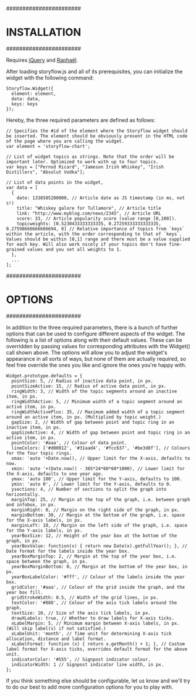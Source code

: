#######################
# INSTALLATION        #
#######################

Requires [jQuery](http://jquery.com) and [Raphaël](http://raphaeljs.com).

After loading storyflow.js and all of its prerequisites, you can initialize the widget with the following command:

    Storyflow.Widget({
      element: element,
      data: data,
      keys: keys
    });

Hereby, the three required parameters are defined as follows:

    // Specifies the #id of the element where the Storyflow widget should be inserted. The element should be obviously present in the HTML code of the page where you are calling the widget.
    var element = 'storyflow-chart'; 
    
    // List of widget topics as strings. Note that the order will be important later. Optimized to work with up to four topics.
    var keys = ["Pernod Ricard", "Jameson Irish Whiskey", "Irish Distillers", "Absolut Vodka"];
    
    // List of data points in the widget, 
    var data = [
      {
        date: 1338505200000, // Article date as JS timestamp (in ms, not s!)
        title: "Whiskey galore for Tullamore", // Article title
        link: "http://www.myblog.com/news/2345", // Article URL
        score: 33, // Article popularity score (value range [0,100]).
        topicweights: [0.5230433333333335, 0.27259333333333335, 0.27598666666666694, 0] // Relative importance of topics from `keys` within the article, with the order corresponding to that of `keys`. Values should be within [0,1] range and there must be a value supplied for each key. Will also work nicely if your topics don't have fine-grained values and you set all weights to 1.
      },
      ... 
    ];


#######################
# OPTIONS             #
#######################

In addition to the three required parameters, there is a bunch of further options that can be used to configure different aspects of the widget. The following is a list of options along with their default values. These can be overridden by passing values for corresponding attributes with the Widget() call shown above. The options will allow you to adjust the widget's appearance in all sorts of ways, but none of them are actually required, so feel free override the ones you like and ignore the ones you're happy with.

    Widget.prototype.defaults = {
      pointSize: 5, // Radius of inactive data point, in px.
      pointSizeActive: 15, // Radius of active data point, in px.
      ringWidth: 3, // Width of the topic segments around an inactive item, in px.
      ringWidthActive: 5, // Minimum width of a topic segment around an active item, in px.
      ringWidthActivePlus: 35, // Maximum added width of a topic segment around an active item, in px. (Multiplied by topic weight.)
      gapSize: 2, // Width of gap between point and topic ring in an inactive item, in px.
      gapSizeActive: 4, // Width of gap between point and topic ring in an active item, in px.
      pointColor: '#aaa', // Colour of data point.
      lineColors: ['#d00012', '#31aad4', '#fcc637', '#be3d8f'], // Colours for the four topic rings.
      xmax: 'auto '+Date.now(), // Upper limit for the X-axis, defaults to now.
      xmin: 'auto '+(Date.now() - 365*24*60*60*1000), // Lower limit for the X-axis, defaults to one year ago.
      ymax: 'auto 100', // Upper limit for the Y-axis, defaults to 100.
      ymin: 'auto 0', // Lower limit for the Y-axis, defaults to 0.
      ysections: 4, // Number of sections to split the graph into horizontally.
      marginTop: 25, // Margin at the top of the graph, i.e. between graph and infobox, in px.
      marginRight: 0, // Margin on the right side of the graph, in px.
      marginBottom: 30, // Margin at the bottom of the graph, i.e. space for the X-axis labels, in px.
      marginLeft: 10, // Margin on the left side of the graph, i.e. space for the Y-axis labels, in px.
      yearBoxSize: 12, // Height of the year box at the bottom of the graph, in px.
      yearBoxValue: function(x) { return new Date(x).getFullYear(); }, // Date format for the labels inside the year box.
      yearBoxMarginTop: 2, // Margin at the top of the year box, i.e. space between the graph, in px.
      yearBoxMarginBottom: 0, // Margin at the bottom of the year box, in px.
      yearBoxLabelColor: '#fff', // Colour of the labels inside the year box.
      gridColor: '#aaa', // Colour of the grid inside the graph, and the year box fill.
      gridStrokeWidth: 0.5, // Width of the grid lines, in px.
      textColor: '#888', // Colour of the axis tick labels around the graph.
      textSize: 10, // Size of the axis tick labels, in px.
      drawXLabels: true, // Whether to draw labels for X-axis ticks.
      xLabelMargin: 5, // Minimum margin between X-axis labels, in px. (Will skip label(s) if not satisfied.) 
      xLabelUnit: 'month', // Time unit for determining X-axis tick allocation, distance and label format.
      xLabelFormat: function (x) { return x.getMonth() + 1; }, // Custom label format for X-axis ticks, overrides default format for the above unit.
      indicatorColor: '#555', // Signpost indicator colour.
      indicatorWidth: 1 // Signpost indicator line width, in px.
    };

If you think something else should be configurable, let us know and we'll try to do our best to add more configuration options for you to play with.
